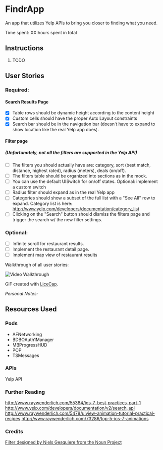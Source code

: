 FindrApp
=========

An app that utilizes Yelp APIs to bring you closer to finding what you need.

Time spent: XX hours spent in total

## Instructions

1. TODO

## User Stories

### Required:
#### Search Results Page
* [x] Table rows should be dynamic height according to the content height
* [x] Custom cells should have the proper Auto Layout constraints
* [x] Search bar should be in the navigation bar (doesn't have to expand to show location like the real Yelp app does).

#### Filter page
##### (Unfortunately, not all the filters are supported in the Yelp API)

* [ ] The filters you should actually have are: category, sort (best match, distance, highest rated), radius (meters), deals (on/off).
* [ ] The filters table should be organized into sections as in the mock.
* [ ] You can use the default UISwitch for on/off states. Optional: implement a custom switch
* [ ] Radius filter should expand as in the real Yelp app
* [ ] Categories should show a subset of the full list with a "See All" row to expand. Category list is here: http://www.yelp.com/developers/documentation/category_list
* [ ] Clicking on the "Search" button should dismiss the filters page and trigger the search w/ the new filter settings.

### Optional:
* [ ] Infinite scroll for restaurant results.
* [ ] Implement the restaurant detail page.
* [ ] Implement map view of restaurant results

Walkthrough of all user stories:

![Video Walkthrough]()

GIF created with [LiceCap](http://www.cockos.com/licecap/).

*Personal Notes:*



## Resources Used

### Pods

* AFNetworking
* BDBOAuth1Manager
* MBProgressHUD
* POP
* TSMessages

### APIs

Yelp API

### Further Reading

http://www.raywenderlich.com/55384/ios-7-best-practices-part-1
http://www.yelp.com/developers/documentation/v2/search_api
http://www.raywenderlich.com/5478/uiview-animation-tutorial-practical-recipes
http://www.raywenderlich.com/73286/top-5-ios-7-animations

### Credits

[Filter designed by Niels Gesquiere from the Noun Project](http://www.thenounproject.com/megapixl/)